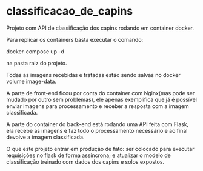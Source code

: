 # classificacao_de_capins
Projeto com API de classificação dos capins rodando em container docker. 

Para replicar os containers basta executar o comando:

docker-compose up -d 

na pasta raiz do projeto.

Todas as imagens recebidas e tratadas estão sendo salvas no docker volume image-data.

A parte de front-end ficou por conta do container com Nginx(mas pode ser mudado por outro sem problemas), ele apenas exemplifica que já é possível enviar imagens para processamento e receber a resposta com a imagem classificada.

A parte do container do back-end está rodando uma API feita com Flask, ela recebe as imagens e faz todo o processamento necessário e ao final devolve a imagem classificada. 

O que este projeto entrar em produção de fato:
  ser colocado para executar requisições no flask de forma assíncrona; e
  atualizar o modelo de classificação treinado com dados dos capins e solos expostos.
